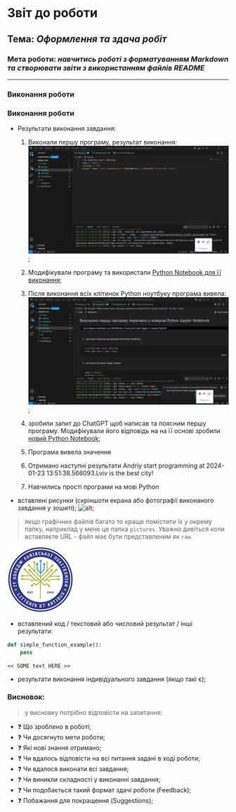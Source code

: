 # Звіт до роботи
## Тема: _Оформлення та здача робіт_
### Мета роботи: _навчитись роботі з форматуванням Markdown та створювати звіти з використанням файлів README_
---
### Виконання роботи
### Виконання роботи
- Результати виконання завдання:
    1. Виконали першу програму, результат виконання: ![alt](image.png);
    1. Модифікували програму та використали [Python Notebook для її виконання](nb.ipynb);
    1. Після виконання всіх клітинок Python ноутбуку програма вивела: ![alt](image-1.png);
    1. зробили запит до ChatGPT щоб написав та поясним першу програму. Модифікували його відповідь на на її основі зробили [новий Python Notebook](ai.ipynb);
    
    
    1. Програма вивела значення
    1. Отримано наступні результати Andriy start programming at 2024-01-23 13:51:38.566093.Lviv is the best city!
    1. Навчились прості програми на мові Python
- вставлені рисунки (скріншоти екрана або фотографії виконаного завдання у зошиті);
![alt](Screenshot_3.jpg);
> якщо графічних файлів багато то краще помістити їх у окрему папку, наприклад у мене це папка `pictures`. Уважно дивіться коли вставляєте URL - файл має бути представленим як `raw`. 

![alt text](https://github.com/BobasB/it_college/raw/main/reports/pictures/logo-lit.jpg "ІТ Коледж")

- вставлений код / текстовий або числовий результат / інші результати:
```python
def simple_function_example():
    pass
```
```text
<< SOME text HERE >>
```

- результати виконання індивідуального завдання (якщо такі є);

### Висновок: 
> у висновку потрібно відповісти на запитання:
- :question: Що зроблено в роботі;
- :question: Чи досягнуто мети роботи;
- :question: Які нові знання отримано;
- :question: Чи вдалось відповісти на всі питання задані в ході роботи;
- :question: Чи вдалося виконати всі завдання;
- :question: Чи виникли складності у виконанні завдання;
- :question: Чи подобається такий формат здачі роботи (Feedback);
- :question: Побажання для покращення (Suggestions);